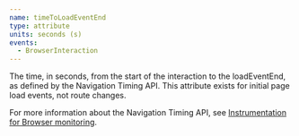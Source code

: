 ```yaml
---
name: timeToLoadEventEnd
type: attribute
units: seconds (s)
events:
  - BrowserInteraction
---
```


The time, in seconds, from the start of the interaction to the loadEventEnd, as defined by the Navigation Timing API. This attribute exists for initial page load events, not route changes.

For more information about the Navigation Timing API, see [Instrumentation for Browser monitoring](/docs/browser/new-relic-browser/page-load-timing-resources/instrumentation-browser-monitoring#navigation-api).